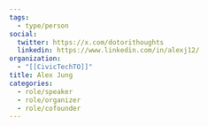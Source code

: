 ```yaml
---
tags:
  - type/person
social:
  twitter: https://x.com/dotorithoughts
  linkedin: https://www.linkedin.com/in/alexj12/
organization:
  - "[[CivicTechTO]]"
title: Alex Jung
categories:
  - role/speaker
  - role/organizer
  - role/cofounder
---
```

